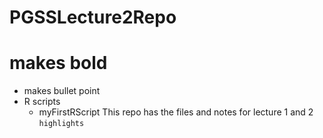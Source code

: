 # PGSSLecture2Repo
# makes bold
- makes bullet point
- R scripts
  - myFirstRScript
This repo has the files and notes for lecture 1 and 2
`highlights`

